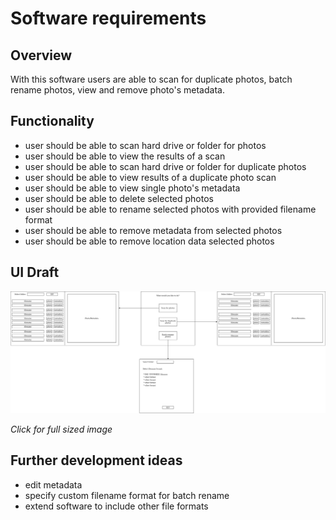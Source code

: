 # Software requirements

## Overview

With this software users are able to scan for duplicate photos, batch rename photos, view and remove photo's metadata.

## Functionality

- user should be able to scan hard drive or folder for photos
- user should be able to view the results of a scan
- user should be able to scan hard drive or folder for duplicate photos
- user should be able to view results of a duplicate photo scan
- user should be able to view single photo's metadata
- user should be able to delete selected photos
- user should be able to rename selected photos with provided filename format
- user should be able to remove metadata from selected photos
- user should be able to remove location data selected photos

## UI Draft

[![UI Draft](ui-draft.png)](https://github.com/shomarov/ohte-2020/blob/master/documentation/ui-draft.png)

_Click for full sized image_

## Further development ideas

- edit metadata
- specify custom filename format for batch rename
- extend software to include other file formats
